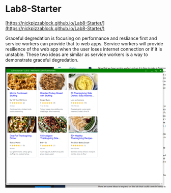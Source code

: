 # Lab8-Starter
[https://nickpizzablock.github.io/Lab8-Starter/](https://nickpizzablock.github.io/Lab8-Starter/)

Graceful degredation is focusing on performance and resliance first and service workers can provide that to web apps. Service workers will provide resilience of the web app when the user loses internet connection or if it is unstable. These two ideas are similar as service workers is a way to demonstrate graceful degredation.

![Picture of pwa](pwa.png)